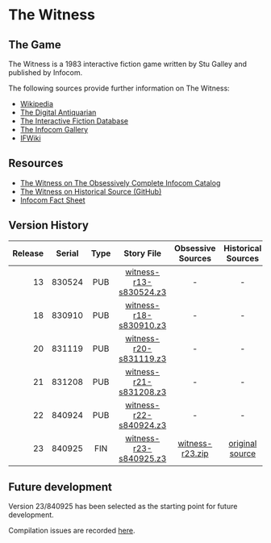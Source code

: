 # The Witness

## The Game

The Witness is a 1983 interactive fiction game written by Stu Galley and published by Infocom.

The following sources provide further information on The Witness:

* [Wikipedia](https://en.wikipedia.org/wiki/The_Witness_(1983_video_game))
* [The Digital Antiquarian](https://www.filfre.net/2013/03/the-witness/)
* [The Interactive Fiction Database](https://ifdb.tads.org/viewgame?id=6963a47vqgms8wi0)
* [The Infocom Gallery](http://gallery.guetech.org/witness/witness.html)
* [IFWiki](http://www.ifwiki.org/index.php/Infocom_games)

## Resources

* [The Witness on The Obsessively Complete Infocom Catalog](https://eblong.com/infocom/#witness)
* [The Witness on Historical Source (GitHub)](https://github.com/historicalsource/witness)
* [Infocom Fact Sheet](http://pdd.if-legends.org/infocom/fact-sheet.txt)

## Version History

| Release | Serial | Type | Story File                | Obsessive Sources | Historical Sources |
| -------:|:------:|:----:|:-------------------------:|:-----------------:|:------------------:|
|      13 | 830524 |  PUB |  [witness-r13-s830524.z3] |                 - |                  - |
|      18 | 830910 |  PUB |  [witness-r18-s830910.z3] |                 - |                  - |
|      20 | 831119 |  PUB |  [witness-r20-s831119.z3] |                 - |                  - |
|      21 | 831208 |  PUB |  [witness-r21-s831208.z3] |                 - |                  - |
|      22 | 840924 |  PUB |  [witness-r22-s840924.z3] |                 - |                  - |
|      23 | 840925 |  FIN |  [witness-r23-s840925.z3] | [witness-r23.zip] |  [original source] |

[witness-r13-s830524.z3]: https://eblong.com/infocom/gamefiles/witness-r13-s830524.z3

[witness-r18-s830910.z3]: https://eblong.com/infocom/gamefiles/witness-r18-s830910.z3

[witness-r20-s831119.z3]: https://eblong.com/infocom/gamefiles/witness-r20-s831119.z3

[witness-r21-s831208.z3]: https://eblong.com/infocom/gamefiles/witness-r21-s831208.z3

[witness-r22-s840924.z3]: https://eblong.com/infocom/gamefiles/witness-r22-s840924.z3

[witness-r23-s840925.z3]: https://eblong.com/infocom/gamefiles/witness-r23-s840925.z3
[witness-r23.zip]: https://eblong.com/infocom/sources/witness-r23.zip
[original source]: https://github.com/historicalsource/witness/tree/7b97e4ee03576730314c9b344fb9ff54a32c4aad

## Future development

Version 23/840925 has been selected as the starting point for future development.

Compilation issues are recorded [here](https://github.com/the-infocom-files/witness/issues/2).
